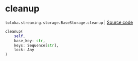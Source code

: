 # cleanup
`toloka.streaming.storage.BaseStorage.cleanup` | [Source code](https://github.com/Toloka/toloka-kit/blob/v1.2.0.post1/src/streaming/storage.py#L37)

```python
cleanup(
    self,
    base_key: str,
    keys: Sequence[str],
    lock: Any
)
```

